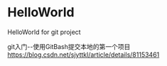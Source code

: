 # HelloWorld
HelloWorld for git project

git入门--使用GitBash提交本地的第一个项目
https://blog.csdn.net/sjyttkl/article/details/81153461
